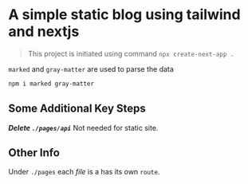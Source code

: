 # A simple static blog using tailwind and nextjs

> This project is initiated using command `npx create-next-app .`
> 
`marked` and `gray-matter` are used to parse the data

```bash
npm i marked gray-matter
```

## Some Additional Key Steps

***Delete `./pages/api`*** Not needed for static site.

## Other Info

Under `./pages` each *file* is a has its own `route`.